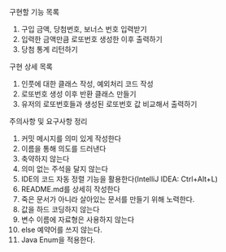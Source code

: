 구현할 기능 목록
1. 구입 금액, 당첨번호, 보너스 번호 입력받기
2. 입력한 금액만큼 로또번호 생성한 이후 출력하기
3. 당첨 통계 리턴하기


구현 상세 목록
1. 인풋에 대한 클래스 작성, 예외처리 코드 작성
2. 로또번호 생성 이후 반환 클래스 만들기
3. 유저의 로또번호들과 생성된 로또번호 값 비교해서 출력하기


주의사항 및 요구사항 정리
1. 커밋 메시지를 의미 있게 작성한다
2. 이름을 통해 의도를 드러낸다
3. 축약하지 않는다
4. 의미 없는 주석을 달지 않는다
5. IDE의 코드 자동 정렬 기능을 활용한다(IntelliJ IDEA: Ctrl+Alt+L)
6. README.md를 상세히 작성한다
7. 죽은 문서가 아니라 살아있는 문서를 만들기 위해 노력한다.
8. 값을 하드 코딩하지 않는다
9. 변수 이름에 자료형은 사용하지 않는다
10. else 예약어를 쓰지 않는다.
11. Java Enum을 적용한다.

